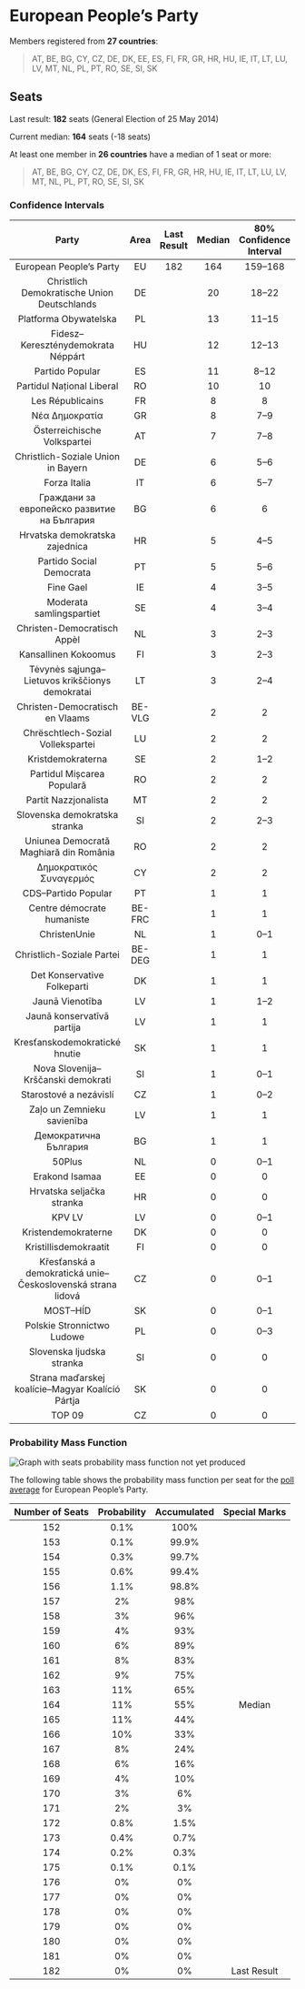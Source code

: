 # European People’s Party

Members registered from **27 countries**:

> AT, BE, BG, CY, CZ, DE, DK, EE, ES, FI, FR, GR, HR, HU, IE, IT, LT, LU, LV, MT, NL, PL, PT, RO, SE, SI, SK

## Seats

Last result: **182** seats (General Election of 25 May 2014)

Current median: **164** seats (-18 seats)

At least one member in **26 countries** have a median of 1 seat or more:

> AT, BE, BG, CY, CZ, DE, DK, ES, FI, FR, GR, HR, HU, IE, IT, LT, LU, LV, MT, NL, PL, PT, RO, SE, SI, SK

### Confidence Intervals

| Party | Area | Last Result | Median | 80% Confidence Interval | 90% Confidence Interval | 95% Confidence Interval | 99% Confidence Interval |
|:-----:|:----:|:-----------:|:------:|:-----------------------:|:-----------------------:|:-----------------------:|:-----------------------:|
| European People’s Party | EU | 182 | 164 | 159–168 | 158–170 | 157–171 | 154–173 |
| Christlich Demokratische Union Deutschlands | DE | | 20 | 18–22 | 17–22 | 17–23 | 17–24 |
| Platforma Obywatelska | PL | | 13 | 11–15 | 10–16 | 10–16 | 9–17 |
| Fidesz–Kereszténydemokrata Néppárt | HU | | 12 | 12–13 | 11–13 | 11–13 | 11–14 |
| Partido Popular | ES | | 11 | 8–12 | 8–12 | 7–13 | 7–13 |
| Partidul Național Liberal | RO | | 10 | 10 | 10 | 10 | 10 |
| Les Républicains | FR | | 8 | 8 | 8 | 8 | 8 |
| Νέα Δημοκρατία | GR | | 8 | 7–9 | 7–9 | 7–9 | 6–9 |
| Österreichische Volkspartei | AT | | 7 | 7–8 | 7–8 | 7–8 | 6–9 |
| Christlich-Soziale Union in Bayern | DE | | 6 | 5–6 | 5–6 | 4–7 | 4–8 |
| Forza Italia | IT | | 6 | 5–7 | 4–7 | 4–8 | 4–8 |
| Граждани за европейско развитие на България | BG | | 6 | 6 | 6 | 6 | 6 |
| Hrvatska demokratska zajednica | HR | | 5 | 4–5 | 4–5 | 4–5 | 4–6 |
| Partido Social Democrata | PT | | 5 | 5–6 | 5–6 | 4–6 | 4–6 |
| Fine Gael | IE | | 4 | 3–5 | 3–5 | 3–5 | 3–5 |
| Moderata samlingspartiet | SE | | 4 | 3–4 | 3–4 | 3–4 | 3–5 |
| Christen-Democratisch Appèl | NL | | 3 | 2–3 | 2–3 | 2–3 | 2–3 |
| Kansallinen Kokoomus | FI | | 3 | 2–3 | 2–3 | 2–3 | 2–3 |
| Tėvynės sąjunga–Lietuvos krikščionys demokratai | LT | | 3 | 2–4 | 2–4 | 2–4 | 2–4 |
| Christen-Democratisch en Vlaams | BE-VLG | | 2 | 2 | 2 | 2 | 2 |
| Chrëschtlech-Sozial Vollekspartei | LU | | 2 | 2 | 2 | 2 | 2 |
| Kristdemokraterna | SE | | 2 | 1–2 | 1–2 | 1–2 | 1–2 |
| Partidul Mișcarea Populară | RO | | 2 | 2 | 2 | 2 | 2 |
| Partit Nazzjonalista | MT | | 2 | 2 | 2 | 2 | 2 |
| Slovenska demokratska stranka | SI | | 2 | 2–3 | 2–3 | 2–3 | 2–3 |
| Uniunea Democrată Maghiară din România | RO | | 2 | 2 | 2 | 2 | 2 |
| Δημοκρατικός Συναγερμός | CY | | 2 | 2 | 2 | 2 | 2 |
| CDS–Partido Popular | PT | | 1 | 1 | 1 | 1–2 | 0–2 |
| Centre démocrate humaniste | BE-FRC | | 1 | 1 | 1 | 1 | 1 |
| ChristenUnie | NL | | 1 | 0–1 | 0–1 | 0–1 | 0–1 |
| Christlich-Soziale Partei | BE-DEG | | 1 | 1 | 1 | 1 | 1 |
| Det Konservative Folkeparti | DK | | 1 | 1 | 1 | 1 | 1 |
| Jaunā Vienotība | LV | | 1 | 1–2 | 1–2 | 1–2 | 1–2 |
| Jaunā konservatīvā partija | LV | | 1 | 1 | 1 | 1 | 1 |
| Kresťanskodemokratické hnutie | SK | | 1 | 1 | 1 | 1 | 1–2 |
| Nova Slovenija–Krščanski demokrati | SI | | 1 | 0–1 | 0–1 | 0–1 | 0–1 |
| Starostové a nezávislí | CZ | | 1 | 0–2 | 0–2 | 0–2 | 0–2 |
| Zaļo un Zemnieku savienība | LV | | 1 | 1 | 1 | 1 | 1 |
| Демократична България | BG | | 1 | 1 | 1 | 1 | 1 |
| 50Plus | NL | | 0 | 0–1 | 0–1 | 0–1 | 0–2 |
| Erakond Isamaa | EE | | 0 | 0 | 0 | 0–1 | 0–1 |
| Hrvatska seljačka stranka | HR | | 0 | 0 | 0 | 0 | 0 |
| KPV LV | LV | | 0 | 0–1 | 0–1 | 0–1 | 0–1 |
| Kristendemokraterne | DK | | 0 | 0 | 0 | 0 | 0 |
| Kristillisdemokraatit | FI | | 0 | 0 | 0 | 0 | 0 |
| Křesťanská a demokratická unie–Československá strana lidová | CZ | | 0 | 0–1 | 0–1 | 0–1 | 0–1 |
| MOST–HÍD | SK | | 0 | 0–1 | 0–1 | 0–1 | 0–1 |
| Polskie Stronnictwo Ludowe | PL | | 0 | 0–3 | 0–3 | 0–3 | 0–4 |
| Slovenska ljudska stranka | SI | | 0 | 0 | 0 | 0 | 0 |
| Strana maďarskej koalície–Magyar Koalíció Pártja | SK | | 0 | 0 | 0 | 0 | 0–1 |
| TOP 09 | CZ | | 0 | 0 | 0 | 0 | 0–1 |

### Probability Mass Function

![Graph with seats probability mass function not yet produced](average-2019-06-30-seats-pmf-europeanpeople’sparty.png "Seats Probability Mass Function")

The following table shows the probability mass function per seat for the [poll average](average-2019-06-30.html) for European People’s Party.

| Number of Seats | Probability | Accumulated | Special Marks |
|:---------------:|:-----------:|:-----------:|:-------------:|
| 152 | 0.1% | 100% |  |
| 153 | 0.1% | 99.9% |  |
| 154 | 0.3% | 99.7% |  |
| 155 | 0.6% | 99.4% |  |
| 156 | 1.1% | 98.8% |  |
| 157 | 2% | 98% |  |
| 158 | 3% | 96% |  |
| 159 | 4% | 93% |  |
| 160 | 6% | 89% |  |
| 161 | 8% | 83% |  |
| 162 | 9% | 75% |  |
| 163 | 11% | 65% |  |
| 164 | 11% | 55% | Median |
| 165 | 11% | 44% |  |
| 166 | 10% | 33% |  |
| 167 | 8% | 24% |  |
| 168 | 6% | 16% |  |
| 169 | 4% | 10% |  |
| 170 | 3% | 6% |  |
| 171 | 2% | 3% |  |
| 172 | 0.8% | 1.5% |  |
| 173 | 0.4% | 0.7% |  |
| 174 | 0.2% | 0.3% |  |
| 175 | 0.1% | 0.1% |  |
| 176 | 0% | 0% |  |
| 177 | 0% | 0% |  |
| 178 | 0% | 0% |  |
| 179 | 0% | 0% |  |
| 180 | 0% | 0% |  |
| 181 | 0% | 0% |  |
| 182 | 0% | 0% | Last Result |


